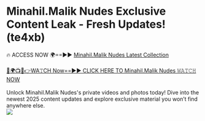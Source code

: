 # Minahil.Malik Nudes Exclusive Content Leak - Fresh Updates! (te4xb)

🔥 ACCESS NOW 🌍==►► <a href="https://tinyurl.com/yc657z5k" rel="nofollow">Minahil.Malik Nudes Latest Collection</a>
<br><br>
[🔴🌍📺📱👉WA𝚃CH Now==►► CLICK HERE TO Minahil.Malik Nudes 𝚆𝙰𝚃𝙲𝙷 NOW](https://tinyurl.com/yc657z5k)
<br><br>
Unlock Minahil.Malik Nudes's private videos and photos today! Dive into the newest 2025 content updates and explore exclusive material you won’t find anywhere else.
<br>
<a href="https://tinyurl.com/yc657z5k" rel="nofollow" data-target="animated-image.originalLink"><img src="https://camo.githubusercontent.com/8a4f000d20f83aca3bf7ec5f350d767afa0574a8a352519fd8cfa583a6f93a33/68747470733a2f2f692e696d6775722e636f6d2f644a486b345a712e676966" data-canonical-src="https://i.imgur.com/dJHk4Zq.gif" style="max-width: 100%; display: inline-block;" data-target="animated-image.originalImage"></a>
<br>
